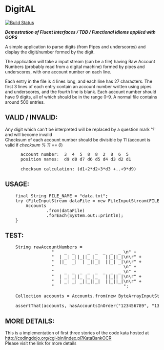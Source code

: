 DigitAL
=======

[![Build Status](https://travis-ci.org/vivekmittal/DigitAL.svg?branch=master)](https://travis-ci.org/vivekmittal/DigitAL)

<b><i>Demostration of Fluent interfaces / TDD / Functional idioms applied with OOPS</i></b>

A simple application to parse digits (from Pipes and underscores) and display the digit/number formed by the digit.

The application will take a input stream (can be a file) having Raw Account Numbers (probably read from a digital machine) formed by pipes and underscores, with one account number on each line.

Each entry in the file is 4 lines long, and each line has 27 characters. The first 3 lines of each entry contain an account number written using pipes and underscores, and the fourth line is blank. Each account number should have 9 digits, all of which should be in the range 0-9. A normal file contains around 500 entries.

VALID / INVALID:
-------
  Any digit which can't be interpreted will be replaced by a question mark '?' and will become invalid<br />
  Checksum of each account number should be divisible by 11 (account is valid if <i>checksum % 11 == 0</i>)
<pre>
      account number:  3  4  5  8  8  2  8  6  5
      position names:  d9 d8 d7 d6 d5 d4 d3 d2 d1

      checksum calculation: (d1+2*d2+3*d3 +..+9*d9)
</pre>

USAGE:
-------
<pre>
    final String FILE_NAME = "data.txt";
    try (FileInputStream dataFile = new FileInputStream(FILE_NAME)) {
        Accounts
                .from(dataFile)
                .forEach(System.out::println);
    }
</pre>

TEST:
-------
<pre>
    String rawAccountNumbers =
                  "    _  _     _  _  _  _  _ \n" +
                  "  | _| _||_||_ |_   ||_||_|\n\r" +
                  "  ||_  _|  | _||_|  ||_| _|\n\r" +
                  "                           \n" +
                  "    _  _  _  _  _  _  _  _ \n" +
                  "  | _| _||_ |_ |_   ||_|| |\n\r" +
                  "  | _| _| _||_||_|  ||_||_|\n\r" +
                  "                           ";
    
    Collection<Account> accounts = Accounts.from(new ByteArrayInputStream(rawAccountNumbers.getBytes()));
    
    assertThat(accounts, hasAccountsInOrder("123456789", "133566780"));
</pre>

MORE DETAILS:
-------
This is a implementation of first three stories of the code kata hosted at http://codingdojo.org/cgi-bin/index.pl?KataBankOCR<br />
Please visit the link for more details
